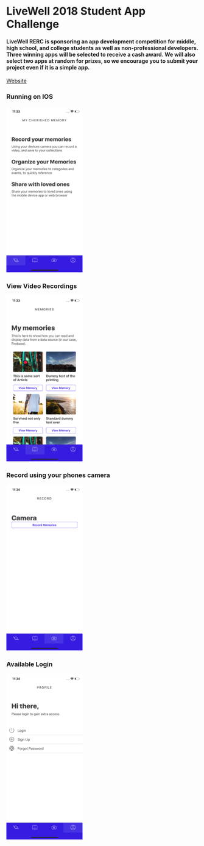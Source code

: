 # LiveWell 2018 Student App Challenge


#### LiveWell RERC is sponsoring an app development competition for middle, high school, and college students as well as non-professional developers. Three winning apps will be selected to receive a cash award. We will also select two apps at random for prizes, so we encourage you to submit your project even if it is a simple app.
[Website](https://mycherishedmemory.com/)
### Running on IOS
<img src="./s1.png" width="200">

### View Video Recordings
<img src="./s2.png" width="200">

### Record using your phones camera
<img src="./s3.png" width="200">

### Available Login
<img src="./s4.png" width="200">
